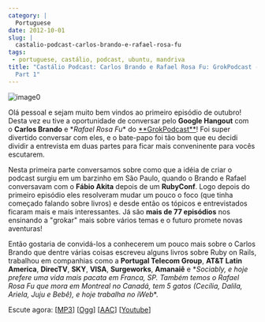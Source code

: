 ```yaml
---
category: |
  Portuguese
date: 2012-10-01
slug: |
  castalio-podcast-carlos-brando-e-rafael-rosa-fu
tags:
 - portuguese, castálio, podcast, ubuntu, mandriva
title: "Castálio Podcast: Carlos Brando e Rafael Rosa Fu: GrokPodcast -
  Part 1"
---
```


![image0](http://bit.ly/OMhBUp)

Olá pessoal e sejam muito bem vindos ao primeiro episódio de outubro!
Desta vez eu tive a oportunidade de conversar pelo **Google
Hangout** com o **Carlos Brando** e \**Rafael Rosa
Fu*\* do [\*\*GrokPodcast\*\*](http://grokpodcast.com/)! Foi super
divertido conversar com eles, e o bate-papo foi tão bom que eu decidi
dividir a entrevista em duas partes para ficar mais conveninente para
vocês escutarem.

Nesta primeira parte conversamos sobre como que a idéia de criar o
podcast surgiu em um barzinho em São Paulo, quando o Brando e Rafael
conversavam com o **Fábio Akita** depois de um **RubyConf**. Logo depois
do primeiro episódio eles resolveram mudar um pouco o foco (que tinha
começado falando sobre livros) e desde então os tópicos e entrevistados
ficaram mais e mais interessantes. Já são **mais de 77 episódios** nos
ensinando a "grokar" mais sobre vários temas e o futuro promete novas
aventuras!

Então gostaria de convidá-los a conhecerem um pouco mais sobre o Carlos
Brando que dentre várias coisas escreveu alguns livros sobre Ruby on
Rails, trabalhou em companhias como a **Portugal Telecom Group**, **AT&T
Latin
America**, **DirecTV**, **SKY**, **VISA**, **Surgeworks**, **Amanaiê** e \**Sociably,
e hoje prefere uma vida mais pacata em Franca, SP. Também temos o Rafael
Rosa Fu que mora em Montreal no Canadá, tem 5 gatos (Cecília, Dalila,
Ariela, Juju e Bebê), e hoje trabalha no iWeb*\*.

Escute agora:
\[[MP3](http://www.castalio.gnulinuxbrasil.org/castalio-podcast-46.mp3)\]
\[[Ogg](http://www.castalio.gnulinuxbrasil.org/castalio-podcast-46.ogg)\]
\[[AAC](http://www.castalio.gnulinuxbrasil.org/castalio-podcast-46.m4a)\]
\[[Youtube](http://bit.ly/QDn1p2)\]
